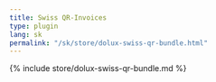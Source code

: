 ```yaml
---
title: Swiss QR-Invoices
type: plugin
lang: sk
permalink: "/sk/store/dolux-swiss-qr-bundle.html"
---
```


{% include store/dolux-swiss-qr-bundle.md %}
